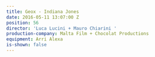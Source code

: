 ```yaml
---
title: Geox - Indiana Jones
date: 2016-05-11 13:07:00 Z
position: 56
director: 'Luca Lucini + Mauro Chiarini '
production-company: Malta Film + Chocolat Productions
equipment: Arri Alexa
is-shown: false
---
```


